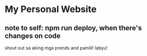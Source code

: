 # My Personal Website

## note to self: npm run deploy, when there's changes on code

shout out sa aking mga prends and pamili! labyu!
